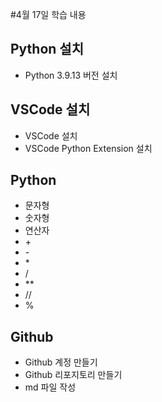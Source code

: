 #4월 17일 학습 내용
## Python 설치
- Python 3.9.13 버전 설치
## VSCode 설치
- VSCode 설치
- VSCode Python Extension 설치
## Python
- 문자형
- 숫자형
- 연산자
 - \+
 - \-
 - \*
 - /
 - \*\*
 - //
 - %
## Github
- Github 계정 만들기
- Github 리포지토리 만들기
- md 파일 작성
